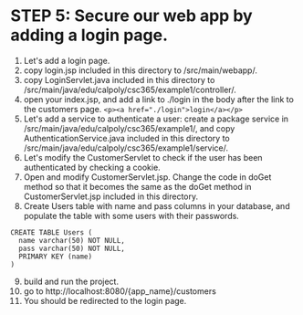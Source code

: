 # STEP 5: Secure our web app by adding a login page.
1. Let's add a login page.
2. copy login.jsp included in this directory to /src/main/webapp/.
3. copy LoginServlet.java included in this directory to /src/main/java/edu/calpoly/csc365/example1/controller/.
4. open your index.jsp, and add a link to ./login in the body after the link to the customers page.
```<p><a href="./login">login</a></p>```
5. Let's add a service to authenticate a user: create a package service in /src/main/java/edu/calpoly/csc365/example1/, and copy AuthenticationService.java included in this directory to /src/main/java/edu/calpoly/csc365/example1/service/.
6. Let's modify the CustomerServlet to check if the user has been authenticated by checking a cookie.
7. Open and modify CustomerServlet.jsp. Change the code in doGet method so that it becomes the same as the doGet method in CustomerServlet.jsp included in this directory.
8. Create Users table with name and pass columns in your database, and populate the table with some users with their passwords.
```
CREATE TABLE Users (
  name varchar(50) NOT NULL,
  pass varchar(50) NOT NULL,
  PRIMARY KEY (name)
)
```
9. build and run the project.
10. go to http://localhost:8080/{app_name}/customers
11. You should be redirected to the login page.
